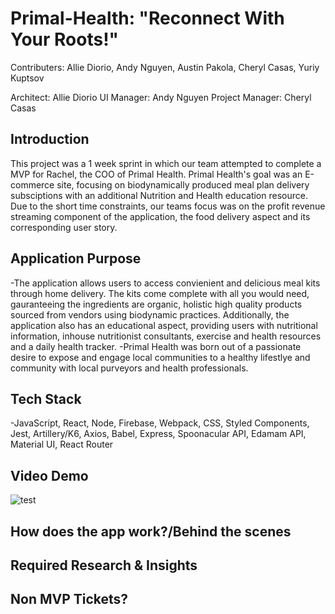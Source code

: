 # Primal-Health: "Reconnect With Your Roots!"

Contributers:
Allie Diorio, Andy Nguyen, Austin Pakola, Cheryl Casas, Yuriy Kuptsov

Architect: Allie Diorio
UI Manager: Andy Nguyen
Project Manager: Cheryl Casas

## Introduction
This project was a 1 week sprint in which our team attempted to complete a MVP for Rachel, the COO of Primal Health.  Primal Health's goal was an E-commerce site, focusing on biodynamically produced meal plan delivery subsciptions with an additional Nutrition and Health education resource.  Due to the short time constraints, our teams focus was on the profit revenue streaming component of the application, the food delivery aspect and its corresponding user story.

## Application Purpose
-The application allows users to access convienient and delicious meal kits through home delivery. The kits come complete with all you would need, gauranteeing the ingredients are organic, holistic high quality products sourced from vendors using biodynamic practices. Additionally, the application also has an educational aspect, providing users with nutritional information, inhouse nutritionist consultants, exercise and health resources and a daily health tracker.
-Primal Health was born out of a passionate desire to expose and engage local communities to a healthy lifestlye and community with local purveyors and health professionals.

## Tech Stack
-JavaScript, React, Node, Firebase, Webpack, CSS, Styled Components, Jest, Artillery/K6, Axios, Babel, Express, Spoonacular API, Edamam API, Material UI, React Router

## Video Demo

![test](https://imgur.com/a/Y3MI4BJ)

## How does the app work?/Behind the scenes


## Required Research & Insights


## Non MVP Tickets?


